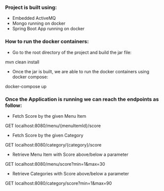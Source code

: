 ### Project is built using:
- Embedded ActiveMQ
- Mongo running on docker
- Spring Boot App running on docker

### How to run the docker containers:
- Go to the root directory of the project and build the jar file: 

mvn clean install
- Once the jar is built, we are able to run the docker containers using docker compose: 

docker-compose up

### Once the Application is running we can reach the endpoints as follow:
- Fetch Score by the given Menu Item 

GET localhost:8080/menu/{menuItemId}/score
- Fetch Score by the given Category 

GET localhost:8080/category/{category}/score 
- Retrieve Menu Item with Score above/below a parameter

GET localhost:8080/menu/score?min=1&max=30
- Retrieve Categories with Score above/below a parameter

GET localhost:8080/category/score?min=1&max=90